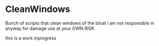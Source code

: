 # CleanWindows
Bunch of scripts that clean windows of the bloat
i am not responsible in anyway for damage use at your OWN RISK

this is a work inprogress
